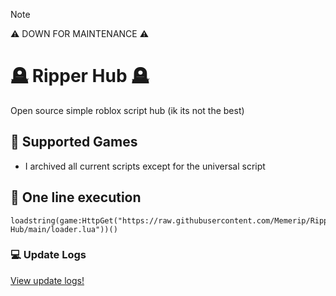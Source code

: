 > [!NOTE]
> ⚠️ DOWN FOR MAINTENANCE ⚠️

# 🪦 Ripper Hub 🪦
Open source simple roblox script hub (ik its not the best)

## 🦈 Supported Games

<ul>
  <li>I archived all current scripts except for the universal script</li>
</ul>

## 🔗 One line execution

```
loadstring(game:HttpGet("https://raw.githubusercontent.com/Memerip/Ripper-Hub/main/loader.lua"))()
```

### 💻 Update Logs

<a href="https://github.com/Memerip/Ripper-Hub/blob/main/Updates.md">View update logs!</a>
